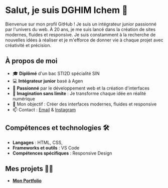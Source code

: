 # Salut, je suis DGHIM Ichem 👋

Bienvenue sur mon profil GitHub ! Je suis un intégrateur junior passionné par l'univers du web. À 20 ans, je me suis lancé dans la création de sites modernes, fluides et responsive. Je suis constamment à la recherche de nouvelles idées à réaliser et je m'efforce de donner vie à chaque projet avec créativité et précision.

## À propos de moi

- 🎓 **Diplômé** d'un bac STI2D spécialité SIN
- 💻 **Intégrateur junior** basé à Agen
- 🌱 **Passionné** par le développement web et la création d'interfaces
- 🧠 **Imagination sans limite** : Je transforme chaque idée en réalité numérique
- 🎯 Mon objectif : Créer des interfaces modernes, fluides et responsive
- 📫 Contact : [Email](ichemdghim@gmail.com) & [Instagram](https://www.instagram.com/iichoumm_pwr/) 

## Compétences et technologies 🛠️

- **Langages** : HTML, CSS, 
- **Frameworks et outils** : VS Code
- **Compétences spécifiques** : Responsive Design

## Mes projets 👨‍💻

- **[Mon Portfolio](https://idghim.github.io/fcc-Portofolio-Webpage/)** 
